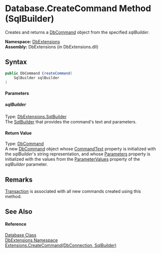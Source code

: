 Database.CreateCommand Method (SqlBuilder)
==========================================
Creates and returns a [DbCommand][1] object from the specified *sqlBuilder*.

**Namespace:** [DbExtensions][2]  
**Assembly:** DbExtensions (in DbExtensions.dll)

Syntax
------

```csharp
public DbCommand CreateCommand(
	SqlBuilder sqlBuilder
)
```

#### Parameters

##### *sqlBuilder*
Type: [DbExtensions.SqlBuilder][3]  
The [SqlBuilder][3] that provides the command's text and parameters.

#### Return Value
Type: [DbCommand][1]  
 A new [DbCommand][1] object whose [CommandText][4] property is initialized with the *sqlBuilder*'s string representation, and whose [Parameters][5] property is initialized with the values from the [ParameterValues][6] property of the *sqlBuilder* parameter. 

Remarks
-------
[Transaction][7] is associated with all new commands created using this method. 

See Also
--------

#### Reference
[Database Class][8]  
[DbExtensions Namespace][2]  
[Extensions.CreateCommand(DbConnection, SqlBuilder)][9]  

[1]: http://msdn.microsoft.com/en-us/library/852d01k6
[2]: ../README.md
[3]: ../SqlBuilder/README.md
[4]: http://msdn.microsoft.com/en-us/library/9d2hk99t
[5]: http://msdn.microsoft.com/en-us/library/9czdkzd1
[6]: ../SqlBuilder/ParameterValues.md
[7]: Transaction.md
[8]: README.md
[9]: ../Extensions/CreateCommand_2.md